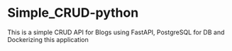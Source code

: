 # Simple_CRUD-python
This is a simple CRUD API for Blogs using FastAPI, PostgreSQL for DB and Dockerizing this application 
